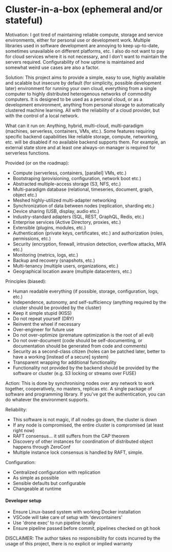 # Cluster-in-a-box (ephemeral and/or stateful)
Motivation: I got tired of maintaining reliable compute, storage and service environments, either for personal use or development work. Multiple libraries used in software development are annoying to keep up-to-date, sometimes unavailable on different platforms, etc. I also do not want to pay for cloud services where it is not necessary, and I don't want to maintain the servers required. Configurability of how uptime is maintained and somewhat weird use cases are also a factor.

Solution: This project aims to provide a simple, easy to use, highly available and scalable but insecure by default (for simplicity, possible development later) environment for running your own cloud, everything from a single computer to highly distributed heterogenous networks of commodity computers. It is designed to be used as a personal cloud, or as a development environment, anything from personal storage to automatically clustered machine learning. All with the reliability of a cloud provider, but with the control of a local network.

What can it run on: Anything, hybrid, multi-cloud, multi-paradigm (machines, serverless, containers, VMs, etc.). Some features requiring specific backend capabilities like reliable storage, compute, networking, etc. will be disabled if no available backend supports them. For example, an external state store and at least one always-on manager is required for serverless functions.

Provided (or on the roadmap):
- Compute (serverless, containers, [parallel] VMs, etc.)
- Bootstraping (provisioning, configuration, network boot etc.)
- Abstracted multiple-access storage (S3, NFS, etc.)
- Multi-paradigm database (relational, timeseries, document, graph, object etc.)
- Meshed highly-utilized multi-adapter networking 
- Synchronization of data between nodes (replication, sharding etc.)
- Device sharing (USB, display, audio etc.)
- Industry-standard adapters (SQL, REST, GraphQL, Redis, etc.)
- Enterprise services (Active Directory, proxies,  etc.)
- Extensible (plugins, modules, etc.)
- Authentication (private keys, certificates, etc.) and authorization (roles, permissions, etc.)
- Security (encryption, firewall, intrusion detection, overflow attacks, MFA etc.)
- Monitoring (metrics, logs, etc.)
- Backup and recovery (snapshots, etc.)
- Multi-tenancy (multiple users, organizations, etc.)
- Geographical location aware (multiple datacenters, etc.)

Principles (biased):
- Human readable everything (if possible, storage, configuration, logs, etc.)
- Independence, autonomy, and self-sufficiency (anything required by the cluster should be provided by the cluster)
- Keep it simple stupid (KISS)
- Do not repeat yourself (DRY)
- Reinvent the wheel if necessary
- Over-engineer for future use 
- Do not over-optimize (premature optimization is the root of all evil)
- Do not over-document (code should be self-documenting, or documentation should be generated from code and comments)
- Security as a second-class citizen (holes can be patched later, better to have a working [instead of a secure] system)
- Transparent wrapping for additional functionality
- Functionality not provided by the backend should be provided by the software or cluster (e.g. S3 locking or streams over FUSE)

Action: This is done by synchronising nodes over any network to work together, cooperatively, no masters, replicas etc. A single package of software and programming library. If you've got the authentication, you can do whatever the environment supports. 

Reliability:
- This software is not magic, if all nodes go down, the cluster is down
- If any node is compromised, the entire cluster is compromised (at least right now)
- RAFT consensus... it still suffers from the CAP theorem
- Discovery of other instances for coordination of distributed object happens through ZeroConf
- Multiple instance lock consensus is handled by RAFT, simple.

Configuration:
- Centralized configuration with replication
- As simple as possible
- Sensible defaults but configurable
- Changeable at runtime

#### Developer setup
- Ensure Linux-based system with working Docker installation
- VSCode will take care of setup with 'devcontainers'
- Use 'drone exec' to run pipeline locally
- Ensure pipeline passed before commit, pipelines checked on git hook

DISCLAIMER: The author takes no responsibility for costs incurred by the usage of this project, there is no explicit or implied warranty